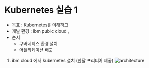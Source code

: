 # Kubernetes 실습 1

* 목표 : Kubernetes를 이해하고 
* 개발 환경 : ibm public cloud , 
* 순서
    * 쿠버네티스 환경 설치
    * 어플리케이션 배포
    
    
    
1) ibm cloud 에서 kubernetes 설치 (한달 프리티어 제공)
![architecture]()
